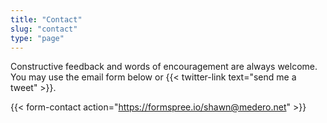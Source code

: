 ```yaml
---
title: "Contact"
slug: "contact"
type: "page"
---
```

Constructive feedback and words of encouragement are always welcome. You may use the email form below or {{< twitter-link text="send me a tweet" >}}.

{{< form-contact action="https://formspree.io/shawn@medero.net"  >}}
